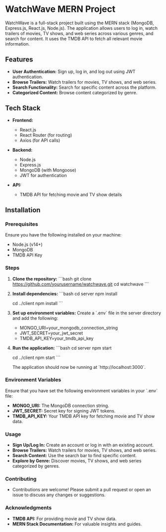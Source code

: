 
# WatchWave MERN Project

WatchWave is a full-stack project built using the MERN stack (MongoDB, Express.js, React.js, Node.js). The application allows users to log in, watch trailers of movies, TV shows, and web series across various genres, and search for content. It uses the TMDB API to fetch all relevant movie information.

## Features

- **User Authentication:** Sign up, log in, and log out using JWT authentication.
- **Browse Trailers:** Watch trailers for movies, TV shows, and web series.
- **Search Functionality:** Search for specific content across the platform.
- **Categorized Content:** Browse content categorized by genre.

## Tech Stack

- **Frontend:**
  - React.js
  - React Router (for routing)
  - Axios (for API calls)
  
- **Backend:**
  - Node.js
  - Express.js
  - MongoDB (with Mongoose)
  - JWT for authentication

- **API:**
  - TMDB API for fetching movie and TV show details

## Installation

### Prerequisites

Ensure you have the following installed on your machine:

- Node.js (v14+)
- MongoDB
- TMDB API Key

### Steps

1. **Clone the repository:**
   \`\`\`bash
   git clone https://github.com/yourusername/watchwave.git
   cd watchwave
   \`\`\`

2. **Install dependencies:**
   \`\`\`bash
   cd server
   npm install
   
   cd ../client
   npm install
   \`\`\`

3. **Set up environment variables:**
   Create a \`.env\` file in the server directory and add the following:
   - MONGO_URI=your_mongodb_connection_string
   - JWT_SECRET=your_jwt_secret
   - TMDB_API_KEY=your_tmdb_api_key

4. **Run the application:**
   \`\`\`bash
   cd server
   npm start

   cd ../client
   npm start
   \`\`\`

   The application should now be running at \`http://localhost:3000\`.

### Environment Variables
Ensure that you have set the following environment variables in your \`.env\` file:

- **MONGO_URI:** The MongoDB connection string.
- **JWT_SECRET:** Secret key for signing JWT tokens.
- **TMDB_API_KEY:** Your TMDB API key for fetching movie and TV show data.

### Usage

- **Sign Up/Log In:** Create an account or log in with an existing account.
- **Browse Trailers:** Watch trailers for movies, TV shows, and web series.
- **Search Content:** Use the search bar to find specific content.
- **Explore by Genre:** Discover movies, TV shows, and web series categorized by genres.

### Contributing

- Contributions are welcome! Please submit a pull request or open an issue to discuss any changes or suggestions.

### Acknowledgments

- **TMDB API:** For providing movie and TV show data.
- **MERN Stack Documentation:** For valuable insights and guides.
